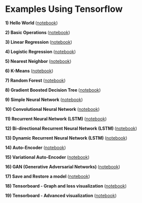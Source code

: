 # Examples Using Tensorflow


<strong>1) Hello World </strong>(<a href="https://github.com/pragneshs9/Artificial-Intelligence/blob/master/Examples/HelloWorld.ipynb">notebook</a>)

<strong>2) Basic Operations </strong>(<a href="https://github.com/pragneshs9/Artificial-Intelligence/blob/master/Examples/Basic_Operations.ipynb">notebook</a>)

<strong>3) Linear Regression </strong>(<a href="https://github.com/pragneshs9/Artificial-Intelligence/blob/master/Examples/Linear_Regression.ipynb">notebook</a>)

<strong>4) Logistic Regression </strong>(<a href="https://github.com/pragneshs9/Artificial-Intelligence/blob/master/Examples/Logistic_Regression.ipynb">notebook</a>)

<strong>5) Nearest Neighbor </strong>(<a href="https://github.com/pragneshs9/Artificial-Intelligence/blob/master/Examples/Nearest_Neighbor.ipynb">notebook</a>)

<strong>6) K-Means </strong>(<a href="https://github.com/pragneshs9/Artificial-Intelligence/blob/master/Examples/K_Means.ipynb">notebook</a>)

<strong>7) Random Forest </strong>(<a href="https://github.com/pragneshs9/Artificial-Intelligence/blob/master/Examples/Random_Forest.ipynb">notebook</a>)

<strong>8) Gradient Boosted Decision Tree </strong>(<a href="https://github.com/pragneshs9/Artificial-Intelligence/blob/master/Examples/Gradient_Boosted_Decision_Tree.ipynb">notebook</a>)

<strong>9) Simple Neural Network </strong>(<a href="https://github.com/pragneshs9/Artificial-Intelligence/blob/master/Examples/Neural_Network_Raw.ipynb">notebook</a>)

<strong>10) Convolutional Neural Network </strong>(<a href="https://github.com/pragneshs9/Artificial-Intelligence/blob/master/Examples/Convolutional_Network.ipynb">notebook</a>)

<strong>11) Recurrent Neural Network (LSTM) </strong>(<a href="https://github.com/pragneshs9/Artificial-Intelligence/blob/master/Examples/Recurrent_Network.ipynb">notebook</a>)

<strong>12) Bi-directional Recurrent Neural Network (LSTM) </strong>(<a href="https://github.com/pragneshs9/Artificial-Intelligence/blob/master/Examples/Bidirectional_RNN.ipynb">notebook</a>)

<strong>13) Dynamic Recurrent Neural Network (LSTM) </strong>(<a href="https://github.com/pragneshs9/Artificial-Intelligence/blob/master/Examples/Dynamic_RNN.ipynb">notebook</a>)

<strong>14) Auto-Encoder </strong>(<a href="https://github.com/pragneshs9/Artificial-Intelligence/blob/master/Examples/AutoEncoder.ipynb">notebook</a>)

<strong>15) Variational Auto-Encoder </strong>(<a href="https://github.com/pragneshs9/Artificial-Intelligence/blob/master/Examples/Variational_AutoEncoder.ipynb">notebook</a>)

<strong>16) GAN (Generative Adversarial Networks) </strong>(<a href="https://github.com/pragneshs9/Artificial-Intelligence/blob/master/Examples/Generative_Adversarial_Network.ipynb">notebook</a>)

<strong>17) Save and Restore a model </strong>(<a href="https://github.com/pragneshs9/Artificial-Intelligence/blob/master/Examples/Save_Restore_Model.ipynb">notebook</a>)

<strong>18) Tensorboard - Graph and loss visualization </strong>(<a href="https://github.com/pragneshs9/Artificial-Intelligence/blob/master/Examples/Tensorboard_Basics.ipynb">notebook</a>)

<strong>19) Tensorboard - Advanced visualization </strong>(<a href="https://github.com/pragneshs9/Artificial-Intelligence/blob/master/Examples/Tensorboard_Advance.ipynb">notebook</a>)
